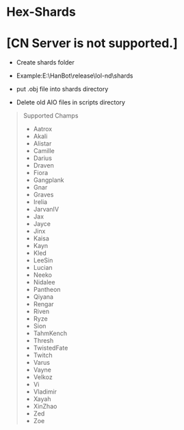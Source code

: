 
# Hex-Shards
# [CN Server is not supported.]
* Create shards folder

* Example:E:\HanBot\release\lol-nd\shards

* put .obj file into shards directory

* Delete old AIO files in scripts directory

> Supported Champs
> * Aatrox
> * Akali
> * Alistar
> * Camille
> * Darius
> * Draven
> * Fiora
> * Gangplank
> * Gnar
> * Graves
> * Irelia
> * JarvanIV
> * Jax
> * Jayce
> * Jinx
> * Kaisa
> * Kayn
> * Kled
> * LeeSin
> * Lucian
> * Neeko
> * Nidalee
> * Pantheon
> * Qiyana
> * Rengar
> * Riven
> * Ryze
> * Sion
> * TahmKench
> * Thresh
> * TwistedFate
> * Twitch
> * Varus
> * Vayne
> * Velkoz
> * Vi
> * Vladimir
> * Xayah
> * XinZhao
> * Zed
> * Zoe

